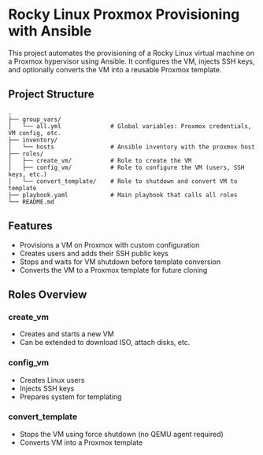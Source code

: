 
#  Rocky Linux Proxmox Provisioning with Ansible

This project automates the provisioning of a Rocky Linux virtual machine on a Proxmox hypervisor using Ansible. It configures the VM, injects SSH keys, and optionally converts the VM into a reusable Proxmox template.

## Project Structure

```
.
├── group_vars/
│   └── all.yml              # Global variables: Proxmox credentials, VM config, etc.
├── inventory/
│   └── hosts                # Ansible inventory with the proxmox host
├── roles/
│   ├── create_vm/           # Role to create the VM
│   ├── config_vm/           # Role to configure the VM (users, SSH keys, etc.)
│   └── convert_template/    # Role to shutdown and convert VM to template
├── playbook.yaml            # Main playbook that calls all roles
└── README.md               
```

## Features

-  Provisions a VM on Proxmox with custom configuration
-  Creates users and adds their SSH public keys
-  Stops and waits for VM shutdown before template conversion
-  Converts the VM to a Proxmox template for future cloning

## Roles Overview

### create_vm
- Creates and starts a new VM
- Can be extended to download ISO, attach disks, etc.

### config_vm
- Creates Linux users
- Injects SSH keys
- Prepares system for templating

### convert_template
- Stops the VM using force shutdown (no QEMU agent required)
- Converts VM into a Proxmox template





